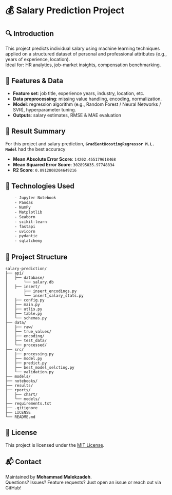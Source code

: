 # 💰 Salary Prediction Project

## 🔍 Introduction
This project predicts individual salary using machine learning techniques applied on a structured dataset of personal and professional attributes (e.g., years of experience, location).  
Ideal for: HR analytics, job-market insights, compensation benchmarking.

## 🧰 Features & Data
- **Feature set**: job title, experience years, industry, location, etc.  
- **Data preprocessing**: missing value handling, encoding, normalization.  
- **Model**: regression algorithm (e.g., Random Forest / Neural Networks / SVR), hyperparameter tuning.  
- **Outputs**: salary estimates, RMSE & MAE evaluation

## 📌 Result Summary
For this project and salary prediction, **```GradientBoostingRegressor M.L. Model```** had the best accuracy
- **Mean Absolute Error Score**: ```14202.455179618468```
- **Mean Squared Error Score**: ```302895035.97748834```
- **R2 Score**: ```0.8912808204649216```

## 🚀 Technologies Used
```bash
    - Jupyter Notebook
    - Pandas
    - NumPy
    - Matplotlib
    - Seaborn
    - scikit-learn
    - fastapi
    - uvicorn
    - pydantic
    - sqlalchemy

```


## 📁 Project Structure
```
salary-prediction/
├── api/
│   ├── database/
│       └── salary.db
│   ├── insert/
│       ├── insert_encodings.py
│       └── insert_salary_stats.py
│   ├── config.py
│   ├── main.py
│   ├── utlis.py
│   ├── table.py
│   └── schemas.py
├── data/
│   ├── raw/
│   ├── true_values/
│   ├── encoding/
│   ├── test_data/
│   └── processed/
├── src/
│   ├── processing.py
│   ├── model.py
│   ├── predict.py
│   ├── best_model_selcting.py
│   └── validation.py
├── models/
├── notebooks/
├── results/
├── rports/
│   ├── chart/
│   └── models/
├── requirements.txt
├── .gitignore
├── LICENSE
└── README.md
```


## 📜 License
This project is licensed under the [MIT License](LICENSE).

## 📬 Contact
Maintained by **Mohammad Malekzadeh**.  
Questions? Issues? Feature requests? Just open an issue or reach out via GitHub!
